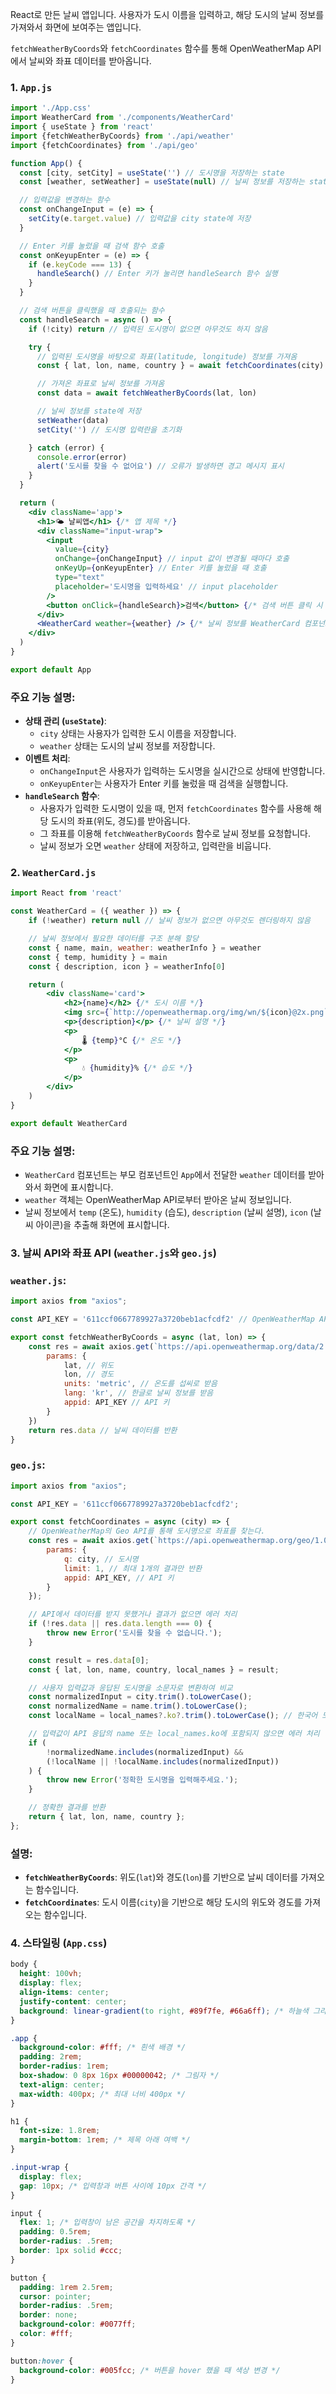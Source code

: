 React로 만든 날씨 앱입니다. 
사용자가 도시 이름을 입력하고, 해당 도시의 날씨 정보를 가져와서 화면에 보여주는 앱입니다. 

`fetchWeatherByCoords`와 `fetchCoordinates` 함수를 통해 OpenWeatherMap API에서 날씨와 좌표 데이터를 받아옵니다.

### 1. **`App.js`**

```jsx
import './App.css'
import WeatherCard from './components/WeatherCard'
import { useState } from 'react'
import {fetchWeatherByCoords} from './api/weather'
import {fetchCoordinates} from './api/geo'

function App() {
  const [city, setCity] = useState('') // 도시명을 저장하는 state
  const [weather, setWeather] = useState(null) // 날씨 정보를 저장하는 state

  // 입력값을 변경하는 함수
  const onChangeInput = (e) => {
    setCity(e.target.value) // 입력값을 city state에 저장
  }

  // Enter 키를 눌렀을 때 검색 함수 호출
  const onKeyupEnter = (e) => {
    if (e.keyCode === 13) {
      handleSearch() // Enter 키가 눌리면 handleSearch 함수 실행
    }
  }

  // 검색 버튼을 클릭했을 때 호출되는 함수
  const handleSearch = async () => {
    if (!city) return // 입력된 도시명이 없으면 아무것도 하지 않음

    try {
      // 입력된 도시명을 바탕으로 좌표(latitude, longitude) 정보를 가져옴
      const { lat, lon, name, country } = await fetchCoordinates(city)

      // 가져온 좌표로 날씨 정보를 가져옴
      const data = await fetchWeatherByCoords(lat, lon)

      // 날씨 정보를 state에 저장
      setWeather(data)
      setCity('') // 도시명 입력란을 초기화

    } catch (error) {
      console.error(error)
      alert('도시를 찾을 수 없어요') // 오류가 발생하면 경고 메시지 표시
    }
  }

  return (
    <div className='app'>
      <h1>🌤️ 날씨앱</h1> {/* 앱 제목 */}
      <div className="input-wrap">
        <input
          value={city}
          onChange={onChangeInput} // input 값이 변경될 때마다 호출
          onKeyUp={onKeyupEnter} // Enter 키를 눌렀을 때 호출
          type="text"
          placeholder='도시명을 입력하세요' // input placeholder
        />
        <button onClick={handleSearch}>검색</button> {/* 검색 버튼 클릭 시 호출 */}
      </div>
      <WeatherCard weather={weather} /> {/* 날씨 정보를 WeatherCard 컴포넌트에 전달 */}
    </div>
  )
}

export default App

```

### 주요 기능 설명:

- **상태 관리 (`useState`)**:
    - `city` 상태는 사용자가 입력한 도시 이름을 저장합니다.
    - `weather` 상태는 도시의 날씨 정보를 저장합니다.
- **이벤트 처리**:
    - `onChangeInput`은 사용자가 입력하는 도시명을 실시간으로 상태에 반영합니다.
    - `onKeyupEnter`는 사용자가 Enter 키를 눌렀을 때 검색을 실행합니다.
- **`handleSearch` 함수**:
    - 사용자가 입력한 도시명이 있을 때, 먼저 `fetchCoordinates` 함수를 사용해 해당 도시의 좌표(위도, 경도)를 받아옵니다.
    - 그 좌표를 이용해 `fetchWeatherByCoords` 함수로 날씨 정보를 요청합니다.
    - 날씨 정보가 오면 `weather` 상태에 저장하고, 입력란을 비웁니다.

### 2. **`WeatherCard.js`**

```jsx
import React from 'react'

const WeatherCard = ({ weather }) => {
    if (!weather) return null // 날씨 정보가 없으면 아무것도 렌더링하지 않음

    // 날씨 정보에서 필요한 데이터를 구조 분해 할당
    const { name, main, weather: weatherInfo } = weather
    const { temp, humidity } = main
    const { description, icon } = weatherInfo[0]

    return (
        <div className='card'>
            <h2>{name}</h2> {/* 도시 이름 */}
            <img src={`http://openweathermap.org/img/wn/${icon}@2x.png`} alt="weather-icon" /> {/* 날씨 아이콘 */}
            <p>{description}</p> {/* 날씨 설명 */}
            <p>
                🌡️ {temp}°C {/* 온도 */}
            </p>
            <p>
                💧 {humidity}% {/* 습도 */}
            </p>
        </div>
    )
}

export default WeatherCard

```

### 주요 기능 설명:

- `WeatherCard` 컴포넌트는 부모 컴포넌트인 `App`에서 전달한 `weather` 데이터를 받아와서 화면에 표시합니다.
- `weather` 객체는 OpenWeatherMap API로부터 받아온 날씨 정보입니다.
- 날씨 정보에서 `temp` (온도), `humidity` (습도), `description` (날씨 설명), `icon` (날씨 아이콘)을 추출해 화면에 표시합니다.

### 3. **날씨 API와 좌표 API (`weather.js`와 `geo.js`)**

### **`weather.js`**:

```jsx
import axios from "axios";

const API_KEY = '611ccf0667789927a3720beb1acfcdf2' // OpenWeatherMap API 키

export const fetchWeatherByCoords = async (lat, lon) => {
    const res = await axios.get(`https://api.openweathermap.org/data/2.5/weather`, {
        params: {
            lat, // 위도
            lon, // 경도
            units: 'metric', // 온도를 섭씨로 받음
            lang: 'kr', // 한글로 날씨 정보를 받음
            appid: API_KEY // API 키
        }
    })
    return res.data // 날씨 데이터를 반환
}

```

### **`geo.js`**:

```jsx
import axios from "axios";

const API_KEY = '611ccf0667789927a3720beb1acfcdf2';

export const fetchCoordinates = async (city) => {
    // OpenWeatherMap의 Geo API를 통해 도시명으로 좌표를 찾는다.
    const res = await axios.get(`https://api.openweathermap.org/geo/1.0/direct`, {
        params: {
            q: city, // 도시명
            limit: 1, // 최대 1개의 결과만 반환
            appid: API_KEY, // API 키
        }
    });

    // API에서 데이터를 받지 못했거나 결과가 없으면 에러 처리
    if (!res.data || res.data.length === 0) {
        throw new Error('도시를 찾을 수 없습니다.');
    }

    const result = res.data[0];
    const { lat, lon, name, country, local_names } = result;

    // 사용자 입력값과 응답된 도시명을 소문자로 변환하여 비교
    const normalizedInput = city.trim().toLowerCase();
    const normalizedName = name.trim().toLowerCase();
    const localName = local_names?.ko?.trim().toLowerCase(); // 한국어 도시명이 있을 경우 처리

    // 입력값이 API 응답의 name 또는 local_names.ko에 포함되지 않으면 에러 처리
    if (
        !normalizedName.includes(normalizedInput) &&
        (!localName || !localName.includes(normalizedInput))
    ) {
        throw new Error('정확한 도시명을 입력해주세요.');
    }

    // 정확한 결과를 반환
    return { lat, lon, name, country };
};

```

### 설명:

- **`fetchWeatherByCoords`**: 위도(`lat`)와 경도(`lon`)를 기반으로 날씨 데이터를 가져오는 함수입니다.
- **`fetchCoordinates`**: 도시 이름(`city`)을 기반으로 해당 도시의 위도와 경도를 가져오는 함수입니다.

### 4. **스타일링 (`App.css`)**

```css
body {
  height: 100vh;
  display: flex;
  align-items: center;
  justify-content: center;
  background: linear-gradient(to right, #89f7fe, #66a6ff); /* 하늘색 그라데이션 배경 */
}

.app {
  background-color: #fff; /* 흰색 배경 */
  padding: 2rem;
  border-radius: 1rem;
  box-shadow: 0 8px 16px #00000042; /* 그림자 */
  text-align: center;
  max-width: 400px; /* 최대 너비 400px */
}

h1 {
  font-size: 1.8rem;
  margin-bottom: 1rem; /* 제목 아래 여백 */
}

.input-wrap {
  display: flex;
  gap: 10px; /* 입력창과 버튼 사이에 10px 간격 */
}

input {
  flex: 1; /* 입력창이 남은 공간을 차지하도록 */
  padding: 0.5rem;
  border-radius: .5rem;
  border: 1px solid #ccc;
}

button {
  padding: 1rem 2.5rem;
  cursor: pointer;
  border-radius: .5rem;
  border: none;
  background-color: #0077ff;
  color: #fff;
}

button:hover {
  background-color: #005fcc; /* 버튼을 hover 했을 때 색상 변경 */
}

```
